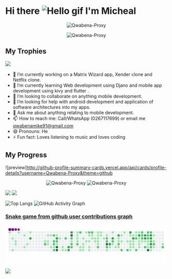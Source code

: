   
# Hi there <img src="https://user-images.githubusercontent.com/1303154/88677602-1635ba80-d120-11ea-84d8-d263ba5fc3c0.gif" width="30px" height="30px" alt="Hello gif"> I'm Micheal

<!--
**Qwabena-Proxy/Qwabena-Proxy** is a ✨ _special_ ✨ repository because its `README.md` (this file) appears on your GitHub profile.

Here are some ideas to get you started:
-->

<p align="center"> <img src="https://komarev.com/ghpvc/?username=Qwabena-Proxy&label=Profile%20views&color=e91e63&style=flat" alt="Qwabena-Proxy" /> </p>
<p align="center"> <img src="https://img.shields.io/github/followers/Qwabena-Proxy?style=social" alt="Qwabena-Proxy" /> </p>
  

## My Trophies

<img width=1000 src="https://github-profile-trophy.vercel.app/?username=Qwabena-Proxy&column=8&theme=gruvbox&no-frame=true"/>
 

- 🔭 I’m currently working on a Matrix Wizard app, Xender clone and Netflix clone.
- 🌱 I’m currently learning Web development using Djano and mobile app development using kivy and flutter .
- 👯 I’m looking to collaborate on anything mobile development.
- 🤔 I’m looking for help with android development and application of software architectures into my apps.
- 💬 Ask me about anything relating to mobile development.
- 📫 How to reach me: Call/WhatsApp (0267117699) or email me qwabenamike91@gmail.com
- 😄 Pronouns: He
- ⚡ Fun fact: Loves listening to music and loves coding  

<!--My Tech Stack-->

## My Progress
![preview]http://github-profile-summary-cards.vercel.app/api/cards/profile-details?username=Qwabena-Proxy&theme=github
<p align="center">
  <img width="400em" src="https://github-readme-stats.vercel.app/api?username=Qwabena-Proxy&show_icons=true&locale=en&theme=radical"                alt="Qwabena-Proxy"/>
  <img width="400em" src="https://github-readme-streak-stats.herokuapp.com/?user=Qwabena-Proxy&theme=radical" alt="Qwabena-Proxy" />
</p>

![](https://github-profile-summary-cards.vercel.app/api/cards/repos-per-language?username=Qwabena-Proxy&theme=github_dark)
![](https://github-profile-summary-cards.vercel.app/api/cards/most-commit-language?username=Qwabena-Proxy&theme=github_dark)


![Top Langs](https://github-readme-stats.vercel.app/api/top-langs/?username=Qwabena-Proxy&layout=compact&langs_count=10&theme=github_dark&hide_border=true&count-private=true)
![GitHub Activity Graph](https://activity-graph.herokuapp.com/graph?username=Qwabena-Proxy&theme=dracula)
### [Snake game from github user contributions graph](https://github.com/Platane/snk)  
![preview](https://raw.githubusercontent.com/Platane/snk/output/github-contribution-grid-snake.gif)

![](https://skyline.github.com/qwabena-proxy/2021)
